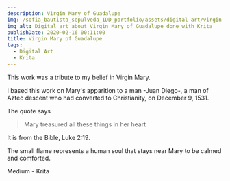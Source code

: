 ```yaml
---
description: Virgin Mary of Guadalupe
img: /sofia_bautista_sepulveda_IDD_portfolio/assets/digital-art/virgin-mary-of-guadalupe.png
img_alt: Digital art about Virgin Mary of Guadalupe done with Krita
publishDate: 2020-02-16 00:11:00
title: Virgin Mary of Guadalupe
tags:
  - Digital Art
  - Krita
---
```


This work was a tribute to my belief in Virgin Mary.

I based this work on Mary's apparition to a man -Juan Diego-, a man of Aztec
descent who had converted to Christianity, on December 9, 1531.

The quote says

> Mary treasured all these things in her heart

It is from the Bible, Luke 2:19.

The small flame represents a human soul that stays near Mary to be calmed and
comforted.

Medium - Krita
